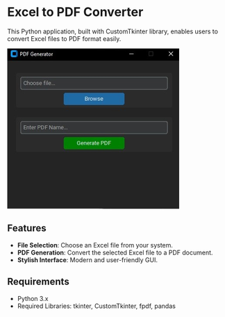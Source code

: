# Excel to PDF Converter

This Python application, built with CustomTkinter library, enables users to convert Excel files to PDF format easily.

![App Screenshot](Screenshot.jpg)

## Features

- **File Selection**: Choose an Excel file from your system.
- **PDF Generation**: Convert the selected Excel file to a PDF document.
- **Stylish Interface**: Modern and user-friendly GUI.

## Requirements

- Python 3.x
- Required Libraries: tkinter, CustomTkinter, fpdf, pandas
